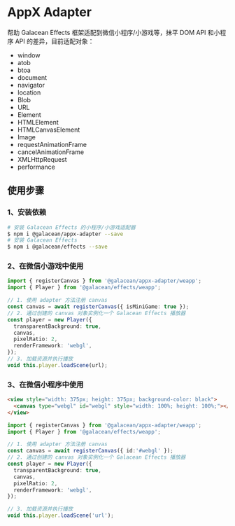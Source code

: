 # AppX Adapter

帮助 Galacean Effects 框架适配到微信小程序/小游戏等，抹平 DOM API 和小程序 API 的差异，目前适配对象：

- window
- atob
- btoa
- document
- navigator
- location
- Blob
- URL
- Element
- HTMLElement
- HTMLCanvasElement
- Image
- requestAnimationFrame
- cancelAnimationFrame
- XMLHttpRequest
- performance

## 使用步骤

### 1、安装依赖

``` bash
# 安装 Galacean Effects 的小程序/小游戏适配器
$ npm i @galacean/appx-adapter --save
# 安装 Galacean Effects
$ npm i @galacean/effects --save
```

### 2、在微信小游戏中使用

``` ts
import { registerCanvas } from '@galacean/appx-adapter/weapp';
import { Player } from '@galacean/effects/weapp';

// 1. 使用 adapter 方法注册 canvas
const canvas = await registerCanvas({ isMiniGame: true });
// 2. 通过创建的 canvas 对象实例化一个 Galacean Effects 播放器
const player = new Player({
  transparentBackground: true,
  canvas,
  pixelRatio: 2,
  renderFramework: 'webgl',
});
// 3. 加载资源并执行播放
void this.player.loadScene(url);
```

### 3、在微信小程序中使用

``` html
<view style="width: 375px; height: 375px; background-color: black">
  <canvas type="webgl" id="webgl" style="width: 100%; height: 100%;"></canvas>
</view>
```

``` ts
import { registerCanvas } from '@galacean/appx-adapter/weapp';
import { Player } from '@galacean/effects/weapp';

// 1. 使用 adapter 方法注册 canvas
const canvas = await registerCanvas({ id:'#webgl' });
// 2. 通过创建的 canvas 对象实例化一个 Galacean Effects 播放器
const player = new Player({
  transparentBackground: true,
  canvas,
  pixelRatio: 2,
  renderFramework: 'webgl',
});

// 3. 加载资源并执行播放
void this.player.loadScene('url');
```
